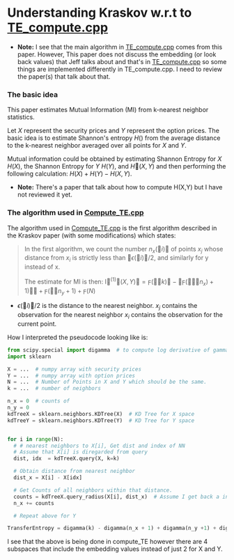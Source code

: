 # Understanding Kraskov w.r.t to [TE_compute.cpp](https://github.com/ikegwukc/TransEnt/blob/master/src/compute_TE.cpp)


- **Note:**  I see that the main algorithm in [TE_compute.cpp](https://github.com/ikegwukc/TransEnt/blob/master/src/compute_TE.cpp) comes from this paper. However, This paper does not discuss the embedding (or look back values) that Jeff talks about and that's in [TE_compute.cpp](https://github.com/ikegwukc/TransEnt/blob/master/src/compute_TE.cpp) so some things are implemented differently in TE_compute.cpp. I need to review the paper(s) that talk about that.

### The basic idea
This paper estimates Mutual Information (MI) from k-nearest neighbor statistics.

Let $X$ represent the security prices and $Y$ represent the option prices. The basic idea is to estimate Shannon's entropy $H()$ from the average distance to the k-nearest neighbor averaged over all points for $X$ and $Y$.

Mutual information could be obtained by estimating Shannon Entropy for $X$ $H(X)$, the Shannon Entropy for $Y$ $H(Y)$, and $H􏰒(X,Y)$ and then performing the following calculation:  $H(X) + H(Y) - H(X,Y)$.

- **Note:** There's a paper that talk about how to compute H(X,Y) but I have not reviewed it yet.


### The algorithm used in [Compute_TE.cpp](https://github.com/ikegwukc/TransEnt/blob/master/src/compute_TE.cpp)
The algorithm used in [Compute_TE.cpp](https://github.com/ikegwukc/TransEnt/blob/master/src/compute_TE.cpp) is the first algorithm described in the Kraskov paper (with some modifications) which states:

>In the first algorithm, we count the number $n_x(􏰒i)$􏰇 of points $x_j$ whose distance from $x_i$ is strictly less than 􏰠$\epsilon(􏰒i)􏰇/2$, and similarly for y instead of x.
>
> The estimate for MI is then: I$􏰒^{(1)}􏰇(X,Y)􏰇 = \digamma(􏰞􏰒k)􏰇 − \big \langle \digamma(􏰎􏰞􏰒n_x) + 1)􏰇 \big \rangle + \digamma(􏰞􏰒n_y +1) + \digamma(N)$

- $\epsilon(􏰒i)􏰇/2$ is the distance to the nearest neighbor. $x_j$ contains the observation for the nearest neighbor $x_i$ contains the observation for the current point.

How I interpreted the pseudocode looking like is:
``` python
from scipy.special import digamma  # to compute log derivative of gamma function
import sklearn

X = ...  # numpy array with security prices
Y = ...  # numpy array with option prices
N = ...  # Number of Points in X and Y which should be the same.
k = ...  # number of neighbors

n_x = 0  # counts of
n_y = 0
kdTreeX = sklearn.neighbors.KDTree(X)  # KD Tree for X space
kdTreeY = sklearn.neighbors.KDTree(Y)  # KD Tree for Y space


for i in range(N):
  # # nearest neighbors to X[i], Get dist and index of NN
  # Assume that X[i] is diregarded from query
  dist, idx  = kdTreeX.query(X, k=k)  

  # Obtain distance from nearest neighbor
  dist_x = X[i] - X[idx]

  # Get Counts of all neighbors within that distance.
  counts = kdTreeX.query_radius(X[i], dist_x)  # Assume I get back a integer
  n_x += counts

  # Repeat above for Y

TransferEntropy = digamma(k) - digamma(n_x + 1) + digamma(n_y +1) + digamma(N)
```

I see that the above is being done in compute_TE however there are 4 subspaces that include the embedding values instead of just 2 for X and Y.
